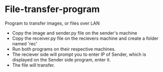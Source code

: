 # File-transfer-program
Program to transfer images, or files over LAN 

- Copy the image and sender.py file on the sender's machine
- Copy the receiver.py file on the recievers machine and create a folder named 'rec'
- Run both programs on their respective machines.
- The reciever side will prompt you to enter IP of Sender, which is displayed on the Sender side program, enter it.
- The file will transfer.
